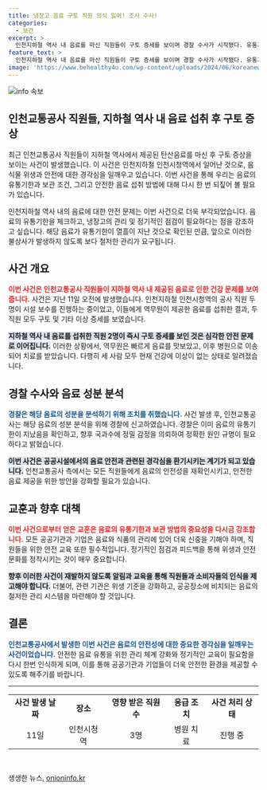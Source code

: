 ```yaml
---
title: 냉장고 음료 구토 직원 의식 잃어! 조사 수사!
categories:
  - 보건
excerpt: >
  인천지하철 역사 내 음료를 마신 직원들이 구토 증세를 보이며 경찰 수사가 시작됐다. 유통기한이 지난 음료의 성분 분석이 진행 중, 사건의 배경은 무엇일까? 클릭해서 자세한 내용을 확인해보세요!
feature_text: >
  인천지하철 역사 내 음료를 마신 직원들이 구토 증세를 보이며 경찰 수사가 시작됐다. 유통기한이 지난 음료의 성분 분석이 진행 중, 사건의 배경은 무엇일까? 클릭해서 자세한 내용을 확인해보세요!
image: 'https://www.behealthy4u.com/wp-content/uploads/2024/06/koreanews.jpg'
---
```


<p><img src="https://www.behealthy4u.com/wp-content/uploads/2024/06/koreanews.jpg" alt="info 속보" /></p>

<h2 data-ke-size="size26">인천교통공사 직원들, 지하철 역사 내 음료 섭취 후 구토 증상</h2>

<p data-ke-size="size16">최근 인천교통공사 직원들이 지하철 역사에서 제공된 탄산음료를 마신 후 구토 증상을 보이는 사건이 발생했습니다. 이 사건은 인천지하철 인천시청역에서 일어난 것으로, 음식물 위생과 안전에 대한 경각심을 일깨우고 있습니다. 이번 사건을 통해 우리는 음료의 유통기한과 보관 조건, 그리고 안전한 음료 섭취 방법에 대해 다시 한 번 되짚어 볼 필요가 있습니다.</p>

<p data-ke-size="size16">인천지하철 역사 내의 음료에 대한 안전 문제는 이번 사건으로 더욱 부각되었습니다. 음료의 유통기한을 체크하고, 냉장고의 관리 및 정기적인 점검이 필요하다는 점을 강조하고 싶습니다. 해당 음료가 유통기한이 열흘이 지난 것으로 확인된 만큼, 앞으로 이러한 불상사가 발생하지 않도록 보다 철저한 관리가 요구됩니다.</p>

<h2>사건 개요</h2>

<p data-ke-size="size16"><b><span style="color: #ee2323;">이번 사건은 인천교통공사 직원들이 지하철 역사 내 제공된 음료로 인한 건강 문제를 보여줍니다.</span></b> 사건은 지난 11일 오전에 발생했습니다. 인천지하철 인천시청역의 공사 직원 두 명이 시설 보수를 진행하는 중이었고, 이들에게 역무원이 제공한 음료를 섭취한 결과, 두 직원 모두 구토 및 기타 이상 증세를 보였습니다.</p>

<p data-ke-size="size16"><b><span style="background-color: #21538527;">지하철 역사 내 음료를 섭취한 직원 2명이 즉시 구토 증세를 보인 것은 심각한 안전 문제로 이어집니다.</span></b> 이러한 상황에서, 역무원은 빠르게 음료를 맛보았고, 이후 병원으로 이송되어 치료를 받았습니다. 다행히 세 사람 모두 현재 건강에 이상이 없는 상태로 알려졌습니다.</p>

<h2>경찰 수사와 음료 성분 분석</h2>

<p data-ke-size="size16"><b><span style="color: #1a5490;">경찰은 해당 음료의 성분을 분석하기 위해 조치를 취했습니다.</span></b> 사건 발생 후, 인천교통공사는 해당 음료의 성분 분석을 위해 경찰에 신고하였습니다. 경찰은 이미 음료의 유통기한이 지났음을 확인하고, 향후 국과수에 정밀 감정을 의뢰하여 정확한 원인 규명이 필요하다고 밝혔습니다.</p>

<p data-ke-size="size16"><b><span style="background-color: #21538527;">이번 사건은 공공시설에서의 음료 안전과 관련된 경각심을 환기시키는 계기가 되고 있습니다.</span></b> 인천교통공사 측에서는 모든 직원들에게 음료의 안전성을 재확인시키고, 안전한 음료 제공을 위한 방안을 강화할 필요가 있습니다.</p>

<h2>교훈과 향후 대책</h2>

<p data-ke-size="size16"><b><span style="color: #ee2323;">이번 사건으로부터 얻은 교훈은 음료의 유통기한과 보관 방법의 중요성을 다시금 강조합니다.</span></b> 모든 공공기관과 기업은 음료와 식품의 관리에 있어 더욱 신중을 기해야 하며, 직원들을 위한 안전 교육 또한 필수적입니다. 정기적인 점검과 피드백을 통해 위생과 안전 문화를 정착시키는 것이 매우 중요합니다.</p>

<p data-ke-size="size16"><b><span style="background-color: #21538527;">향후 이러한 사건이 재발하지 않도록 알림과 교육을 통해 직원들과 소비자들의 인식을 제고해야 합니다.</span></b> 더불어, 관련 기관은 위생 기준을 강화하고, 공공장소에 비치되는 음료의 철저한 관리 시스템을 마련해야 할 것입니다.</p>

<h2>결론</h2>

<p data-ke-size="size16"><b><span style="color: #1a5490;">인천교통공사에서 발생한 이번 사건은 음료의 안전성에 대한 중요한 경각심을 일깨우는 사건이었습니다.</span></b> 안전한 음료 유통을 위한 관리 체계 강화와 정기적인 교육이 필요함을 다시 한번 인식하게 되며, 이를 통해 공공기관과 기업들이 더욱 안전한 환경을 제공할 수 있도록 해주기를 바랍니다.</p>

<hr>

<table>
<tr>
<td style="text-align: center; height: 17px;"><b>사건 발생 날짜</b></td>
<td style="text-align: center; height: 17px;"><b>장소</b></td>
<td style="text-align: center; height: 17px;"><b>영향 받은 직원 수</b></td>
<td style="text-align: center; height: 17px;"><b>응급 조치</b></td>
<td style="text-align: center; height: 17px;"><b>사건 처리 상태</b></td>
</tr>
<tr>
<td style="text-align: center; height: 17px;">11일</td>
<td style="text-align: center; height: 17px;">인천시청역</td>
<td style="text-align: center; height: 17px;">3명</td>
<td style="text-align: center; height: 17px;">병원 치료</td>
<td style="text-align: center; height: 17px;">진행 중</td>
</tr>
</table>

<p data-ke-size="size16">&nbsp;</p>
생생한 뉴스, <a href="https://onioninfo.kr" rel="dofollow">onioninfo.kr</a>


